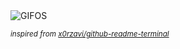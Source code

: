 <div align="justify">
<picture>
    <source media="(prefers-color-scheme: dark)" srcset="https://i.ibb.co/rf6q02sz/output-gif.gif">
    <source media="(prefers-color-scheme: light)" srcset="https://i.ibb.co/rf6q02sz/output-gif.gif">
    <img alt="GIFOS" src="https://i.ibb.co/rf6q02sz/output-gif.gif">
</picture>

<sub><i>inspired from [x0rzavi/github-readme-terminal](https://github.com/x0rzavi/github-readme-terminal)</i></sub>

</div>

<!-- Image deletion URL: https://ibb.co/R40tbTys/688b513c531878451421ecea8564e1fb -->